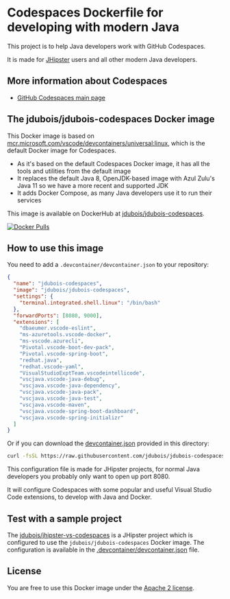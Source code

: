# Codespaces Dockerfile for developing with modern Java

This project is to help Java developers work with GitHub Codespaces.

It is made for [JHipster](https://www.jhipster.tech/) users and all other modern Java developers.

## More information about Codespaces

- [GitHub Codespaces main page](https://github.com/features/codespaces)

## The jdubois/jdubois-codespaces Docker image

This Docker image is based on [mcr.microsoft.com/vscode/devcontainers/universal:linux](https://github.com/microsoft/vscode-dev-containers/tree/master/containers/codespaces-linux), which is the default Docker image for Codespaces.

- As it's based on the default Codespaces Docker image, it has all the tools and utilities from the default image
- It replaces the default Java 8, OpenJDK-based image with Azul Zulu's Java 11 so we have a more recent and supported JDK
- It adds Docker Compose, as many Java developers use it to run their services

This image is available on DockerHub at [jdubois/jdubois-codespaces](https://hub.docker.com/r/jdubois/jdubois-codespaces).

[![Docker Pulls](https://img.shields.io/docker/pulls/jdubois/jdubois-codespaces.svg)](https://hub.docker.com/r/jdubois/jdubois-codespaces/)

## How to use this image

You need to add a `.devcontainer/devcontainer.json` to your repository:

```json
{
  "name": "jdubois-codespaces",
  "image": "jdubois/jdubois-codespaces",
  "settings": {
    "terminal.integrated.shell.linux": "/bin/bash"
  },
  "forwardPorts": [8080, 9000],
  "extensions": [
    "dbaeumer.vscode-eslint",
    "ms-azuretools.vscode-docker",
    "ms-vscode.azurecli",
    "Pivotal.vscode-boot-dev-pack",
    "Pivotal.vscode-spring-boot",
    "redhat.java",
    "redhat.vscode-yaml",
    "VisualStudioExptTeam.vscodeintellicode",
    "vscjava.vscode-java-debug",
    "vscjava.vscode-java-dependency",
    "vscjava.vscode-java-pack",
    "vscjava.vscode-java-test",
    "vscjava.vscode-maven",
    "vscjava.vscode-spring-boot-dashboard",
    "vscjava.vscode-spring-initializr"
  ]
}
```

Or if you can download the [devcontainer.json](https://raw.githubusercontent.com/jdubois/jdubois-codespaces/master/devcontainer.json) provided in this directory:

```bash
curl -fsSL https://raw.githubusercontent.com/jdubois/jdubois-codespaces/master/devcontainer.json --output devcontainer.json
```

This configuration file is made for JHipster projects, for normal Java developers you probably only want to open up port 8080.

It will configure Codespaces with some popular and useful Visual Studio Code extensions, to develop with Java and Docker.

## Test with a sample project

The [jdubois/jhipster-vs-codespaces](https://github.com/jdubois/jhipster-vs-codespaces) is a JHipster project which is configured to use the `jdubois/jdubois-codespaces` Docker image. The configuration is available in the [.devcontainer/devcontainer.json](https://github.com/jdubois/jhipster-vs-codespaces/blob/master/.devcontainer/devcontainer.json) file.

## License

You are free to use this Docker image under the [Apache 2 license](LICENSE.txt).
